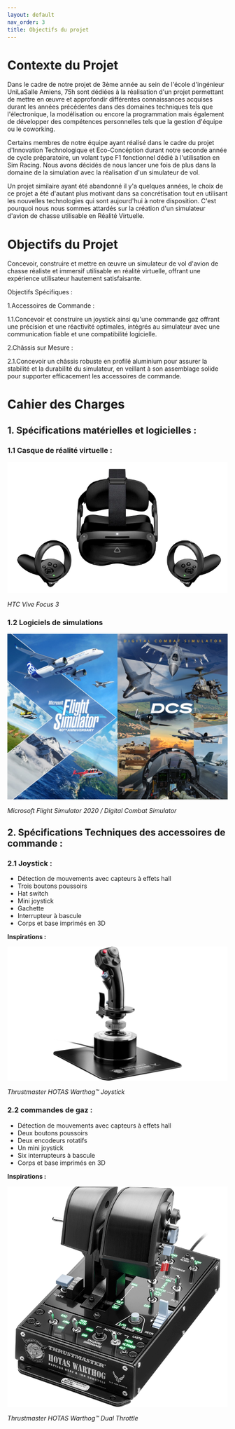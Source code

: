 ```yaml
---
layout: default
nav_order: 3
title: Objectifs du projet
---
```



# Contexte du Projet

Dans le cadre de notre projet de 3ème année au sein de l'école d'ingénieur UniLaSalle Amiens, 75h sont dédiées à la réalisation d'un projet permettant de mettre en œuvre et approfondir différentes connaissances acquises durant les années précédentes dans des domaines techniques tels que l'électronique, la modélisation ou encore la programmation mais également de développer des compétences personnelles tels que la gestion d'équipe ou le coworking.

Certains membres de notre équipe ayant réalisé dans le cadre du projet d'Innovation Technologique et Eco-Concéption durant notre seconde année de cycle préparatoire, un volant type F1 fonctionnel dédié à l'utilisation en Sim Racing. Nous avons décidés de nous lancer une fois de plus dans la domaine de la simulation avec la réalisation d'un simulateur de vol.

Un projet similaire ayant été abandonné il y'a quelques années, le choix de ce projet a été d'autant plus motivant dans sa concrétisation tout en utilisant les nouvelles technologies qui sont aujourd'hui à notre disposition. C'est pourquoi nous nous sommes attardés sur la création d'un simulateur d'avion de chasse utilisable en Réalité Virtuelle.


# Objectifs du Projet

Concevoir, construire et mettre en œuvre un simulateur de vol d'avion de chasse réaliste et immersif utilisable en réalité virtuelle, offrant une expérience utilisateur hautement satisfaisante.

Objectifs Spécifiques :

1.Accessoires de Commande :

1.1.Concevoir et construire un joystick ainsi qu'une commande gaz offrant une précision
et une réactivité optimales, intégrés au simulateur avec une communication fiable et une
compatibilité logicielle.

2.Châssis sur Mesure :

2.1.Concevoir un châssis robuste en profilé aluminium pour assurer la stabilité et la
durabilité du simulateur, en veillant à son assemblage solide pour supporter efficacement les
accessoires de commande.


# Cahier des Charges

## 1. Spécifications matérielles et logicielles :

### 1.1 Casque de réalité virtuelle :

![Image du casque HTC Vive Focus 3](images\focus3.png)

*HTC Vive Focus 3*

### 1.2 Logiciels de simulations

![Image de MFS / DCS](images\IMG_0995.JPG)

*Microsoft Flight Simulator 2020 / Digital Combat Simulator*

## 2. Spécifications Techniques des accessoires de commande :

### 2.1 Joystick :

  - Détection de mouvements avec capteurs à effets hall 
  - Trois boutons poussoirs
  - Hat switch 
  - Mini joystick
  - Gachette
  - Interrupteur à bascule
  - Corps et base imprimés en 3D 

**Inspirations :** 

![image d'inspiration](images\gallery-hotas-warthog-flight-stick1.png)

*Thrustmaster HOTAS Warthog™ Joystick*
    

### 2.2 commandes de gaz : 

  - Détection de mouvements avec capteurs à effets hall
  - Deux boutons poussoirs
  - Deux encodeurs rotatifs
  - Un mini joystick 
  - Six interrupteurs à bascule
  - Corps et base imprimés en 3D 

**Inspirations :**

![image d'inspiration](images\HotasWarthog_DualThrottle_800x800_1.png)

*Thrustmaster HOTAS Warthog™ Dual Throttle*
